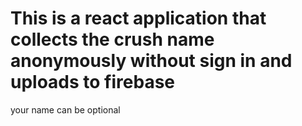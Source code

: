 # This is a react application that collects the crush name anonymously without sign in and uploads to firebase
your name can be optional 
